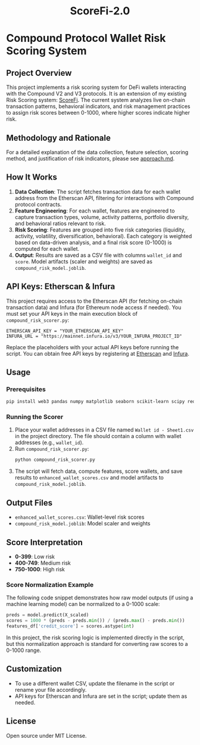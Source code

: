 <h1 align="center">ScoreFi-2.0</h1>




# Compound Protocol Wallet Risk Scoring System

## Project Overview
This project implements a risk scoring system for DeFi wallets interacting with the Compound V2 and V3 protocols. It is an extension of my existing Risk Scoring system:  [ScoreFi](https://github.com/HmbleCreator/scoreFi). The current system analyzes live on-chain transaction patterns, behavioral indicators, and risk management practices to assign risk scores between 0-1000, where higher scores indicate higher risk.

## Methodology and Rationale
For a detailed explanation of the data collection, feature selection, scoring method, and justification of risk indicators, please see [approach.md](./approach.md).

## How It Works
1. **Data Collection**: The script fetches transaction data for each wallet address from the Etherscan API, filtering for interactions with Compound protocol contracts.
2. **Feature Engineering**: For each wallet, features are engineered to capture transaction types, volume, activity patterns, portfolio diversity, and behavioral ratios relevant to risk.
3. **Risk Scoring**: Features are grouped into five risk categories (liquidity, activity, volatility, diversification, behavioral). Each category is weighted based on data-driven analysis, and a final risk score (0-1000) is computed for each wallet.
4. **Output**: Results are saved as a CSV file with columns `wallet_id` and `score`. Model artifacts (scaler and weights) are saved as `compound_risk_model.joblib`.


## API Keys: Etherscan & Infura
This project requires access to the Etherscan API (for fetching on-chain transaction data) and Infura (for Ethereum node access if needed). You must set your API keys in the main execution block of `compound_risk_scorer.py`:

```
ETHERSCAN_API_KEY = "YOUR_ETHERSCAN_API_KEY"
INFURA_URL = "https://mainnet.infura.io/v3/YOUR_INFURA_PROJECT_ID"
```
Replace the placeholders with your actual API keys before running the script. You can obtain free API keys by registering at [Etherscan](https://etherscan.io/) and [Infura](https://infura.io/).

## Usage

### Prerequisites
```bash
pip install web3 pandas numpy matplotlib seaborn scikit-learn scipy requests joblib
```

### Running the Scorer
1. Place your wallet addresses in a CSV file named `Wallet id - Sheet1.csv` in the project directory. The file should contain a column with wallet addresses (e.g., `wallet_id`).
2. Run `compound_risk_scorer.py`:
   ```bash
   python compound_risk_scorer.py
   ```
3. The script will fetch data, compute features, score wallets, and save results to `enhanced_wallet_scores.csv` and model artifacts to `compound_risk_model.joblib`.

## Output Files
- `enhanced_wallet_scores.csv`: Wallet-level risk scores
- `compound_risk_model.joblib`: Model scaler and weights


## Score Interpretation
- **0-399**: Low risk
- **400-749**: Medium risk
- **750-1000**: High risk

### Score Normalization Example
The following code snippet demonstrates how raw model outputs (if using a machine learning model) can be normalized to a 0-1000 scale:
```python
preds = model.predict(X_scaled)
scores = 1000 * (preds - preds.min()) / (preds.max() - preds.min())
features_df['credit_score'] = scores.astype(int)
```
In this project, the risk scoring logic is implemented directly in the script, but this normalization approach is standard for converting raw scores to a 0-1000 range.

## Customization
- To use a different wallet CSV, update the filename in the script or rename your file accordingly.
- API keys for Etherscan and Infura are set in the script; update them as needed.

## License
Open source under MIT License.
